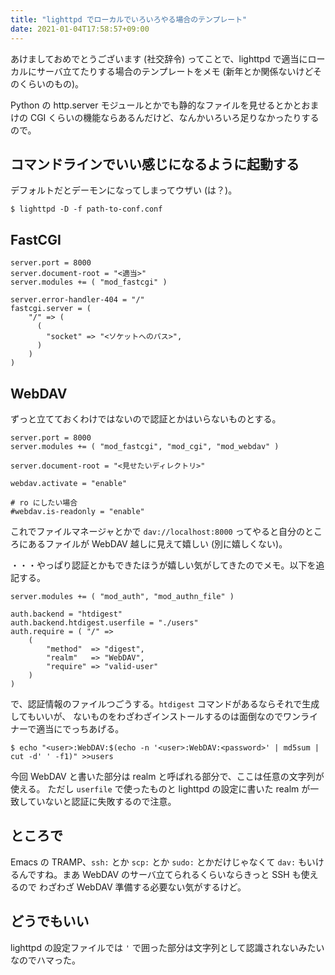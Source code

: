 ```yaml
---
title: "lighttpd でローカルでいろいろやる場合のテンプレート"
date: 2021-01-04T17:58:57+09:00
---
```


あけましておめでとうございます (社交辞令) ってことで、lighttpd
で適当にローカルにサーバ立てたりする場合のテンプレートをメモ (新年とか関係ないけどそのくらいのもの)。

Python の http.server モジュールとかでも静的なファイルを見せるとかとおまけの CGI
くらいの機能ならあるんだけど、なんかいろいろ足りなかったりするので。

## コマンドラインでいい感じになるように起動する

デフォルトだとデーモンになってしまってウザい (は？)。

```shell
$ lighttpd -D -f path-to-conf.conf
```

## FastCGI

```lighttpd
server.port = 8000
server.document-root = "<適当>"
server.modules += ( "mod_fastcgi" )

server.error-handler-404 = "/"
fastcgi.server = (
    "/" => (
      (
        "socket" => "<ソケットへのパス>",
      )
    )
)
```

## WebDAV

ずっと立てておくわけではないので認証とかはいらないものとする。

```lighttpd
server.port = 8000
server.modules += ( "mod_fastcgi", "mod_cgi", "mod_webdav" )

server.document-root = "<見せたいディレクトリ>"

webdav.activate = "enable"

# ro にしたい場合
#webdav.is-readonly = "enable"
```

これでファイルマネージャとかで `dav://localhost:8000` ってやると自分のところにあるファイルが
WebDAV 越しに見えて嬉しい (別に嬉しくない)。

・・・やっぱり認証とかもできたほうが嬉しい気がしてきたのでメモ。以下を追記する。

```lighttpd
server.modules += ( "mod_auth", "mod_authn_file" )

auth.backend = "htdigest"
auth.backend.htdigest.userfile = "./users"
auth.require = ( "/" =>
    (
        "method"  => "digest",
        "realm"   => "WebDAV",
        "require" => "valid-user"
    )
)
```

で、認証情報のファイルつごうする。`htdigest` コマンドがあるならそれで生成してもいいが、
ないものをわざわざインストールするのは面倒なのでワンライナーで適当にでっちあげる。

```shell
$ echo "<user>:WebDAV:$(echo -n '<user>:WebDAV:<password>' | md5sum | cut -d' ' -f1)" >>users
```

今回 WebDAV と書いた部分は realm と呼ばれる部分で、ここは任意の文字列が使える。
ただし `userfile` で使ったものと lighttpd の設定に書いた realm が一致していないと認証に失敗するので注意。

## ところで

Emacs の TRAMP、`ssh:` とか `scp:` とか `sudo:` とかだけじゃなくて `dav:`
もいけるんですね。まあ WebDAV のサーバ立てられるくらいならきっと SSH も使えるので
わざわざ WebDAV 準備する必要ない気がするけど。

## どうでもいい

lighttpd の設定ファイルでは `'` で囲った部分は文字列として認識されないみたいなのでハマった。

